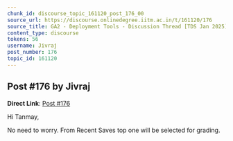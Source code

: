 ```yaml
---
chunk_id: discourse_topic_161120_post_176_00
source_url: https://discourse.onlinedegree.iitm.ac.in/t/161120/176
source_title: GA2 - Deployment Tools - Discussion Thread [TDS Jan 2025]
content_type: discourse
tokens: 56
username: Jivraj
post_number: 176
topic_id: 161120
---
```


## Post #176 by Jivraj

**Direct Link**: [Post #176](https://discourse.onlinedegree.iitm.ac.in/t/161120/176)

Hi Tanmay,

No need to worry. From Recent Saves top one will be selected for grading.

